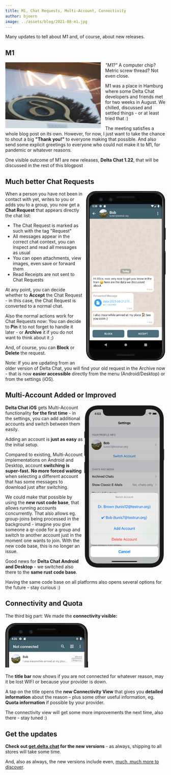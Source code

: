 ```yaml
---
title: M1, Chat Requests, Multi-Account, Connectivity
author: bjoern
image: ../assets/blog/2021-08-m1.jpg
---
```


Many updates to tell about M1 and, of course, about new releases.


## M1

<img src="../assets/blog/2021-08-m1.jpg" style="width:300px; float:left; margin-right:1em; margin-bottom:.2em;" alt="M1 and Delta Chat logos" />

_"M1?"_ A computer chip? Metric screw thread? Not even close.

M1 was a place in Hamburg where some Delta Chat developers
and friends met for two weeks in August.
We chilled, discussed and settled things -
or at least tried that :)

The meeting satisfies a whole blog post on its own.
However, for now,
I just want to take the chance to shout a big **"Thank you!"**
to everyone making that possible.
And also send some explicit greetings to everyone who could not make it to M1,
for pandemic or whatever reasons.

One visible outcome of M1 are new releases, **Delta Chat 1.22**, that will be discussed in the rest of this blogpost


## Much better Chat Requests

<img src="../assets/blog/2021-08-chat-request.png" style="width:250px; float:right; clear:both; margin-left:.8em; margin-bottom:.2em;" alt="A screenshot with a Chat Request" />

When a person you have not been in contact with yet, writes to you or adds you to a group,
you now get a **Chat Request** that appears directly the chat list:

- The Chat Request is marked as such with the tag "Request"
- All messages appear in the correct chat context,
  you can inspect and read all messages as usual
- You can open attachments, view images, even save or forward them
- Read Receipts are not sent to Chat Requests

At any point, you can decide whether to **Accept** the Chat Request - 
in this case, the Chat Request is converted to a normal chat.

Also the normal actions work for Chat Requests now:
You can decide to **Pin** it to not forget to handle it later -
or **Archive** it if you do not want to think about it ;)

And, of course, you can **Block** or **Delete** the request.

Note: If you are updating from an older version of Delta Chat,
you will find your old request in the Archive now -
that is now **easier accessible** directly from the menu (Android/Desktop)
or from the settings (iOS).


## Multi-Account Added or Improved

<img src="../assets/blog/2021-08-switch-accounts.png" style="width:260px; float:right; clear:both; margin-bottom:.2em;" alt="Screenshot showing Account Options" />

**Delta Chat iOS** gets Multi-Account functionality **for the first time** -
in the settings, you can add additional accounts 
and switch between them easily.

Adding an account is **just as easy** as the initial setup.

Compared to existing, Multi-Account implementations on Android and Desktop,
account **switching is super-fast.**
**No more forced waiting** when selecting a different account 
that has some messages to download just after switching.

We could make that possible by using the **new rust code base**,
that allows running accounts concurrently.
That also allows eg. group-joins being processed in the background -
imagine you give someone a qr-code for a group and switch to another account just in the moment one wants to join.
With the new code base, this is no longer an issue.

Good news for **Delta Chat Android and Desktop** -
we switched also there to the **same rust code base**. 

Having the same code base on all platforms
also opens several options for the future - stay curious :)


## Connectivity and Quota

The third big part: We made the **connectivity visible:**

<img src="../assets/blog/2021-08-connectivity.png" style="width:260px; clear:both; margin-bottom:.2em;" alt="Screenshot showing 'Not connected' in the title bar" />

The **title bar** now shows if you are not connected for whatever reason,
may it be lost WIFI or because your provider is down.

A tap on the title
opens the **new Connectivity View** 
that gives you **detailed information** about the reason –
plus some other useful information, eg. **Quota information** if possible by your provider.

The connectivity view will get some more improvements the next time,
also there - stay tuned :)


## Get the updates

**Check out [get.delta.chat](https://get.delta.chat) for the new versions** -
as always, shipping to all stores will take some time.

And, also as always, the  new versions include even,
[much, much more to discover](https://delta.chat/en/download#changelogs).
